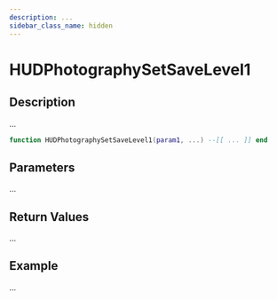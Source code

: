 ```yaml
---
description: ...
sidebar_class_name: hidden
---
```


# HUDPhotographySetSaveLevel1

## Description

...

```lua
function HUDPhotographySetSaveLevel1(param1, ...) --[[ ... ]] end
```

## Parameters

...

## Return Values

...

## Example

...

